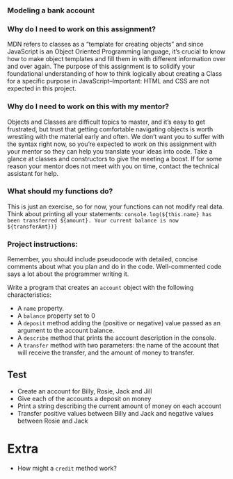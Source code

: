 ### Modeling a bank account

### Why do I need to work on this assignment?
MDN refers to classes as a “template for creating objects” and since JavaScript is an Object Oriented Programming language, it’s crucial to know how to make object templates and fill them in with different information over and over again. The purpose of this assignment is to solidify your foundational understanding of how to think logically about creating a Class for a specific purpose in JavaScript–Important: HTML and CSS are not expected in this project. 

### Why do I need to work on this with my mentor?
Objects and Classes are difficult topics to master, and it’s easy to get frustrated, but trust that getting comfortable navigating objects is worth wrestling with the material early and often. We don’t want you to suffer with the syntax right now, so you’re expected to work on this assignment with your mentor so they can help you translate your ideas into code. Take a glance at classes and constructors to give the meeting a boost. If for some reason your mentor does not meet with you on time, contact the technical assistant for help. 

### What should my functions do?
This is just an exercise, so for now, your functions can not modify real data. Think about printing all your statements:
`console.log(${this.name} has been transferred ${amount}. Your current balance is now ${transferAmt})}`

### Project instructions:
Remember, you should include pseudocode with detailed, concise comments about what you plan and do in the code. Well-commented code says a lot about the programmer writing it. 

Write a program that creates an `account` object with the following characteristics:

* A `name` property.
* A `balance` property set to 0 
* A `deposit` method adding the (positive or negative) value passed as an argument to the account balance.
* A `describe` method that prints the account description in the console.
* A `transfer` method with two parameters: the name of the account that will receive the transfer, and the amount of money to transfer. 

## Test
- Create an account for Billy, Rosie, Jack and Jill
- Give each of the accounts a deposit on money
- Print a string describing the current amount of money on each account
- Transfer positive values between Billy and Jack and negative values between Rosie and Jack


# Extra
- How might a `credit` method work? 
